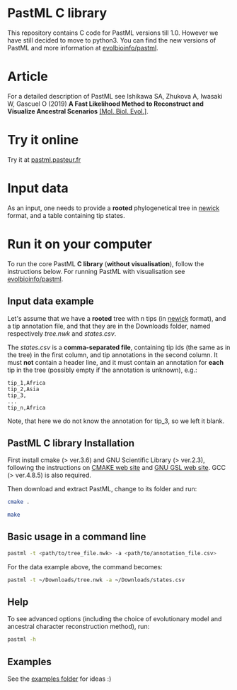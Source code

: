 # PastML C library
This repository contains C code for PastML versions till 1.0. However we have still decided to move to python3. You can find the new versions of PastML and more information at [evolbioinfo/pastml](https://github.com/evolbioinfo/pastml).

# Article

For a detailed description of PastML see Ishikawa SA, Zhukova A, Iwasaki W, Gascuel O (2019) __A Fast Likelihood Method to Reconstruct and Visualize Ancestral Scenarios__ [[Mol. Biol. Evol.]](https://academic.oup.com/mbe/article/36/9/2069/5498561).

# Try it online
Try it at [pastml.pasteur.fr](https://pastml.pasteur.fr)

# Input data
As an input, one needs to provide a **rooted** phylogenetical tree in [newick](https://en.wikipedia.org/wiki/Newick_format) format, and a table containing tip states.

# Run it on your computer

To run the core PastML __C library__ (__without visualisation__), follow the instructions below. For running PastML with visualisation see [evolbioinfo/pastml](https://github.com/evolbioinfo/pastml).

## Input data example
Let's assume that we have a __rooted__ tree with n tips (in [newick](https://en.wikipedia.org/wiki/Newick_format) format), 
and a tip annotation file, and that they are in the Downloads folder, 
named respectively _tree.nwk_ and _states.csv_.

The _states.csv_ is a __comma-separated file__, containing tip ids (the same as in the tree) in the first column, 
and tip annotations in the second column. 
It must __not__ contain a header line, and it must contain an annotation for __each__ tip in the tree 
(possibly empty if the annotation is unknown), e.g.:

```text
tip_1,Africa
tip_2,Asia
tip_3,
...
tip_n,Africa
```

Note, that here we do not know the annotation for tip_3, so we left it blank.

## PastML C library Installation

First install cmake (> ver.3.6) and GNU Scientific Library (> ver.2.3), following the instructions on [CMAKE web site](https://cmake.org/download/) and [GNU GSL web site](https://www.gnu.org/software/gsl/). GCC (> ver.4.8.5) is also required.

Then download and extract PastML, change to its folder and run:
```bash
cmake .
```
```bash
make
```

## Basic usage in a command line
```bash
pastml -t <path/to/tree_file.nwk> -a <path/to/annotation_file.csv> 
```

For the data example above, the command becomes:
```bash
pastml -t ~/Downloads/tree.nwk -a ~/Downloads/states.csv
```

## Help

To see advanced options (including the choice of evolutionary model and ancestral character reconstruction method), run:
```bash
pastml -h
```

## Examples

See the [examples folder](https://github.com/saishikawa/PASTML/tree/master/examples) for ideas :)
